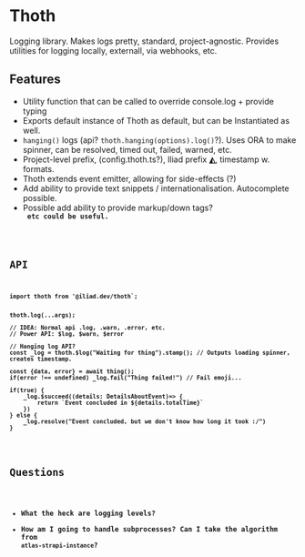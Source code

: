 # Thoth

Logging library. Makes logs pretty, standard, project-agnostic. Provides utilities for logging locally, externall, via webhooks, etc.

## Features

- Utility function that can be called to override console.log + provide typing
- Exports default instance of Thoth as default, but can be Instantiated as well.
- `hanging()` logs (api? `thoth.hanging(options).log()`?). Uses ORA to make spinner, can be resolved, timed out, failed, warned, etc.
- Project-level prefix, (config.thoth.ts?), Iliad prefix **◭**, timestamp w. formats.
- Thoth extends event emitter, allowing for side-effects (?)
- Add ability to provide text snippets / internationalisation. Autocomplete possible.
- Possible add ability to provide markup/down tags? <code> <strong> <italic> etc could be useful.

## API

```tsx
import thoth from '@iliad.dev/thoth`;


thoth.log(...args);

// IDEA: Normal api .log, .warn, .error, etc.
// Power API: $log, $warn, $error

// Hanging log API?
const _log = thoth.$log("Waiting for thing").stamp(); // Outputs loading spinner, creates timestamp.

const {data, error} = await thing();
if(error !== undefined) _log.fail("Thing failed!") // Fail emoji...

if(true) {
    _log.$succeed((details: DetailsAboutEvent)=> {
        return `Event concluded in ${details.totalTime}`
    })
} else {
    _log.resolve("Event concluded, but we don't know how long it took :/")
}


```

## Questions

- What the heck are logging levels?
- How am I going to handle subprocesses? Can I take the algorithm from `atlas-strapi-instance`?
